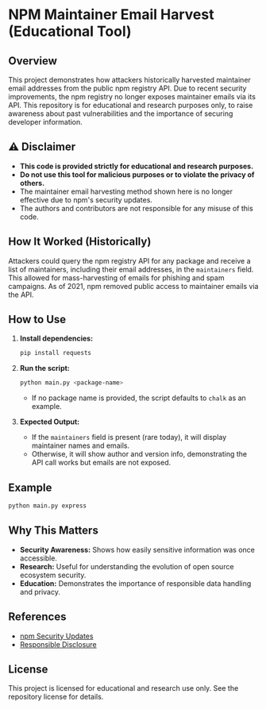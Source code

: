 # NPM Maintainer Email Harvest (Educational Tool)

## Overview

This project demonstrates how attackers historically harvested maintainer email addresses from the public npm registry API. Due to recent security improvements, the npm registry no longer exposes maintainer emails via its API. This repository is for educational and research purposes only, to raise awareness about past vulnerabilities and the importance of securing developer information.

## ⚠️ Disclaimer

- **This code is provided strictly for educational and research purposes.**
- **Do not use this tool for malicious purposes or to violate the privacy of others.**
- The maintainer email harvesting method shown here is no longer effective due to npm's security updates.
- The authors and contributors are not responsible for any misuse of this code.

## How It Worked (Historically)

Attackers could query the npm registry API for any package and receive a list of maintainers, including their email addresses, in the `maintainers` field. This allowed for mass-harvesting of emails for phishing and spam campaigns. As of 2021, npm removed public access to maintainer emails via the API.

## How to Use

1. **Install dependencies:**
   ```bash
   pip install requests
   ```
2. **Run the script:**
   ```bash
   python main.py <package-name>
   ```
   - If no package name is provided, the script defaults to `chalk` as an example.

3. **Expected Output:**
   - If the `maintainers` field is present (rare today), it will display maintainer names and emails.
   - Otherwise, it will show author and version info, demonstrating the API call works but emails are not exposed.

## Example

```bash
python main.py express
```

## Why This Matters

- **Security Awareness:** Shows how easily sensitive information was once accessible.
- **Research:** Useful for understanding the evolution of open source ecosystem security.
- **Education:** Demonstrates the importance of responsible data handling and privacy.

## References
- [npm Security Updates](https://blog.npmjs.org/post/2021-01-12-npm-security-update)
- [Responsible Disclosure](https://responsibledisclosure.com/)

## License

This project is licensed for educational and research use only. See the repository license for details.
